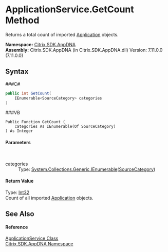 # ApplicationService.GetCount Method 
 

Returns a total count of imported <a href="T_Citrix_SDK_AppDNA_Application">Application</a> objects.

**Namespace:**&nbsp;<a href="N_Citrix_SDK_AppDNA">Citrix.SDK.AppDNA</a><br />**Assembly:**&nbsp;Citrix.SDK.AppDNA (in Citrix.SDK.AppDNA.dll) Version: 7.11.0.0 (7.11.0.0)

## Syntax

###C#
```csharp
public int GetCount(
	IEnumerable<SourceCategory> categories
)
```

###VB
```vbnet
Public Function GetCount ( 
	categories As IEnumerable(Of SourceCategory)
) As Integer
```


#### Parameters
&nbsp;<dl><dt>categories</dt><dd>Type: <a href="http://msdn2.microsoft.com/en-us/library/9eekhta0" target="_blank">System.Collections.Generic.IEnumerable</a>(<a href="T_Citrix_SDK_AppDNA_SourceCategory">SourceCategory</a>)<br /></dd></dl>

#### Return Value
Type: <a href="http://msdn2.microsoft.com/en-us/library/td2s409d" target="_blank">Int32</a><br />Count of all imported <a href="T_Citrix_SDK_AppDNA_Application">Application</a> objects.

## See Also


#### Reference
<a href="T_Citrix_SDK_AppDNA_ApplicationService">ApplicationService Class</a><br /><a href="N_Citrix_SDK_AppDNA">Citrix.SDK.AppDNA Namespace</a><br />
